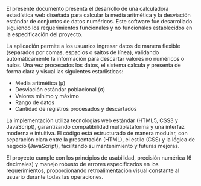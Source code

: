 El presente documento presenta el desarrollo de una calculadora estadística web 
diseñada para calcular la media aritmética y la desviación estándar de conjuntos 
de datos numéricos. Este software fue desarrollado siguiendo los requerimientos 
funcionales y no funcionales establecidos en la especificación del proyecto.

La aplicación permite a los usuarios ingresar datos de manera flexible (separados 
por comas, espacios o saltos de línea), validando automáticamente la información 
para descartar valores no numéricos o nulos. Una vez procesados los datos, el 
sistema calcula y presenta de forma clara y visual las siguientes estadísticas:

- Media aritmética (μ)
- Desviación estándar poblacional (σ)
- Valores mínimo y máximo
- Rango de datos
- Cantidad de registros procesados y descartados

La implementación utiliza tecnologías web estándar (HTML5, CSS3 y JavaScript), 
garantizando compatibilidad multiplataforma y una interfaz moderna e intuitiva. 
El código está estructurado de manera modular, con separación clara entre la 
presentación (HTML), el estilo (CSS) y la lógica de negocio (JavaScript), 
facilitando su mantenimiento y futuras mejoras.

El proyecto cumple con los principios de usabilidad, precisión numérica (6 decimales) 
y manejo robusto de errores especificados en los requerimientos, proporcionando 
retroalimentación visual constante al usuario durante todas las operaciones.
